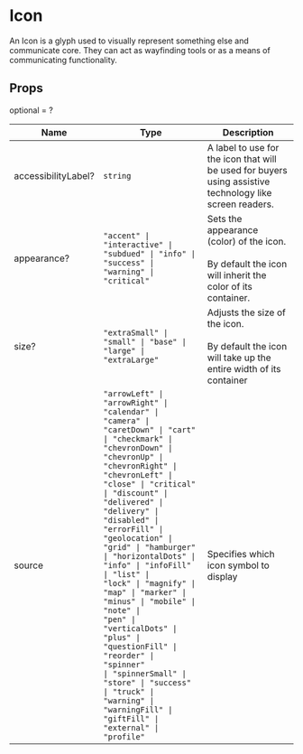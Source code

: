 # Icon

An Icon is a glyph used to visually represent something else and communicate core.
They can act as wayfinding tools or as a means of communicating functionality.

## Props
optional = ?

| Name | Type | Description |
| --- | --- | --- |
| accessibilityLabel? | <code>string</code> | A label to use for the icon that will be used for buyers using assistive technology like screen readers.  |
| appearance? | <code>"accent" &#124; "interactive" &#124; "subdued" &#124; "info" &#124; "success" &#124; "warning" &#124; "critical"</code> | Sets the appearance (color) of the icon.<br /><br />By default the icon will inherit the color of its container.  |
| size? | <code>"extraSmall" &#124; "small" &#124; "base" &#124; "large" &#124; "extraLarge"</code> | Adjusts the size of the icon.<br /><br />By default the icon will take up the entire width of its container  |
| source | <code>"arrowLeft" &#124; "arrowRight" &#124; "calendar" &#124; "camera" &#124; "caretDown" &#124; "cart" &#124; "checkmark" &#124; "chevronDown" &#124; "chevronUp" &#124; "chevronRight" &#124; "chevronLeft" &#124; "close" &#124; "critical" &#124; "discount" &#124; "delivered" &#124; "delivery" &#124; "disabled" &#124; "errorFill" &#124; "geolocation" &#124; "grid" &#124; "hamburger" &#124; "horizontalDots" &#124; "info" &#124; "infoFill" &#124; "list" &#124; "lock" &#124; "magnify" &#124; "map" &#124; "marker" &#124; "minus" &#124; "mobile" &#124; "note" &#124; "pen" &#124; "verticalDots" &#124; "plus" &#124; "questionFill" &#124; "reorder" &#124; "spinner" &#124; "spinnerSmall" &#124; "store" &#124; "success" &#124; "truck" &#124; "warning" &#124; "warningFill" &#124; "giftFill" &#124; "external" &#124; "profile"</code> | Specifies which icon symbol to display  |